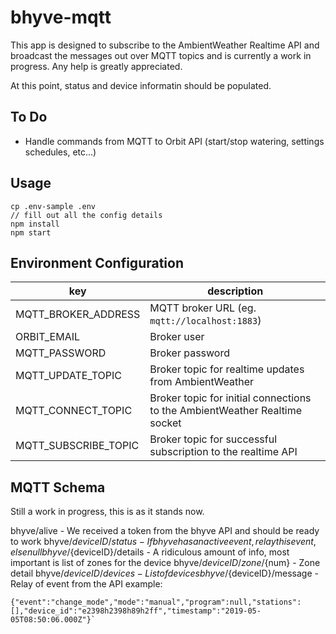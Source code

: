 #  bhyve-mqtt
This app is designed to subscribe to the AmbientWeather Realtime API and broadcast the messages out over MQTT topics and is currently a work in progress. Any help is greatly appreciated.

At this point, status and device informatin should be populated.

## To Do
- Handle commands from MQTT to Orbit API (start/stop watering, settings schedules, etc...)

## Usage

```
cp .env-sample .env
// fill out all the config details
npm install
npm start
```

## Environment Configuration

| key                  | description                                                                |
|----------------------|----------------------------------------------------------------------------|
| MQTT_BROKER_ADDRESS  | MQTT broker URL (eg. `mqtt://localhost:1883`)                              |
| ORBIT_EMAIL          | Broker user                                                                |
| MQTT_PASSWORD        | Broker password                                                            |
| MQTT_UPDATE_TOPIC    | Broker topic for realtime updates from AmbientWeather                      |
| MQTT_CONNECT_TOPIC   | Broker topic for initial connections to the AmbientWeather Realtime socket |
| MQTT_SUBSCRIBE_TOPIC | Broker topic for successful subscription to the realtime API               |


## MQTT Schema
Still a work in progress, this is as it stands now.

bhyve/alive - We received a token from the bhyve API and should be ready to work
bhyve/${deviceID}/status - If bhyve has an active event, relay this event, else null
bhyve/${deviceID}/details - A ridiculous amount of info, most important is list of zones for the device
bhyve/${deviceID}/zone/${num} - Zone detail
bhyve/${deviceID}/devices - List of devices
bhyve/${deviceID}/message - Relay of event from the API example:
```
{"event":"change_mode","mode":"manual","program":null,"stations":[],"device_id":"e2398h2398h89h2ff","timestamp":"2019-05-05T08:50:06.000Z"}`
```


